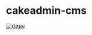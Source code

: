 # cakeadmin-cms

[![Gitter](https://badges.gitter.im/Join%20Chat.svg)](https://gitter.im/cakemanager/cakeadmin-cms?utm_source=badge&utm_medium=badge&utm_campaign=pr-badge&utm_content=badge)